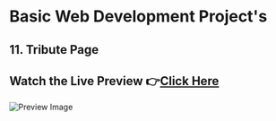 # Basic Web Development Project's

## 11. Tribute Page

## Watch the Live Preview 👉[Click Here]()
![Preview Image]()

